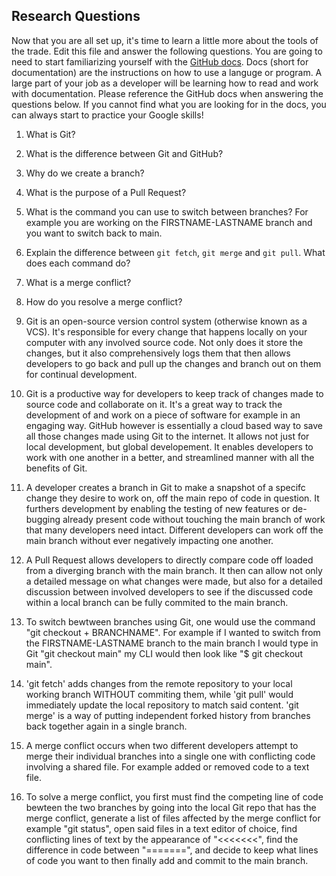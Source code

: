## Research Questions 

Now that you are all set up, it's time to learn a little more about the tools of the trade. Edit this file and answer the following questions. You are going to need to start familiarizing yourself with the [GitHub docs](https://docs.github.com/en). Docs (short for documentation) are the instructions on how to use a languge or program. A large part of your job as a developer will be learning how to read and work with documentation. Please reference the GitHub docs when answering the questions below. If you cannot find what you are looking for in the docs, you can always start to practice your Google skills!

1. What is Git?
2. What is the difference between Git and GitHub?
3. Why do we create a branch?
4. What is the purpose of a Pull Request?
5. What is the command you can use to switch between branches? For example you are working on the FIRSTNAME-LASTNAME branch and you want to switch back to main.
6. Explain the difference between `git fetch`, `git merge` and `git pull`. What does each command do?
7. What is a merge conflict?
8. How do you resolve a merge conflict?

1. Git is an open-source version control system (otherwise known as a VCS). It's responsible for
every change that happens locally on your computer with any involved source code. Not only does it store the changes, but it also comprehensively logs them that then allows developers to go back and pull up the changes and branch out on them for continual development. 
2. Git is a productive way for developers to keep track of changes made to source code and collaborate on it. It's a great way to track the development of and work on a piece of software for example in an engaging way. GitHub however is essentially a cloud based way to save all those changes made using Git to the internet. It allows not just for local development, but global developement. It enables developers to work with one another in a better, and streamlined manner with all the benefits of Git.
3. A developer creates a branch in Git to make a snapshot of a specifc change they desire to work on, off the main repo of code in question. It furthers development by enabling the testing of new features or de-bugging already present code without touching the main branch of work that many developers need intact. Different developers can work off the main branch without ever negatively impacting one another.
4. A Pull Request allows developers to directly compare code off loaded from a diverging branch with the main branch. It then can allow not only a detailed message on what changes were made, but also for a detailed discussion between involved developers to see if the discussed code within a local branch can be fully commited to the main branch.
5. To switch bewtween branches using Git, one would use the command "git checkout + BRANCHNAME". For example if I wanted to switch from the FIRSTNAME-LASTNAME branch to the main branch I would type in Git "git checkout main" my CLI would then look like "$ git checkout main".
6. 'git fetch' adds changes from the remote repository to your local working branch WITHOUT commiting them, while 'git pull' would immediately update the local repository to match said content. 'git merge' is a way of putting independent forked history from branches back together again in a single branch.
7.  A merge conflict occurs when two different developers attempt to merge their individual branches into a single one with conflicting code involving a shared file. For example added or removed code to a text file.
8. To solve a merge conflict, you first must find the competing line of code bewteen the two branches by going into the local Git repo that has the merge conflict, generate a list of files affected by the merge conflict for example "git status", open said files in a text editor of choice, find conflicting lines of text by the appearance of "<<<<<<<", find the difference in code between "=======", and decide to keep what lines of code you want to then finally add and commit to the main branch. 